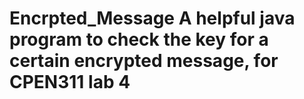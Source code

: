# Encrpted_Message A helpful java program to check the key for a certain encrypted message, for CPEN311 lab 4
